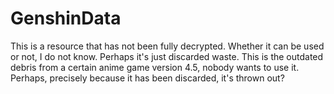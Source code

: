 # GenshinData
This is a resource that has not been fully decrypted. Whether it can be used or not, I do not know. Perhaps it's just discarded waste.
This is the outdated debris from a certain anime game version 4.5, nobody wants to use it. Perhaps, precisely because it has been discarded, it's thrown out?
